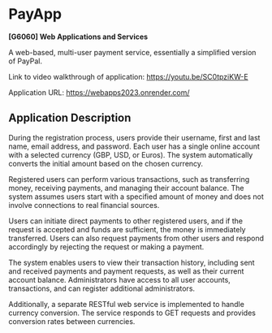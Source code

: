 # PayApp

**[G6060] Web Applications and Services**

A web-based, multi-user payment service, essentially a simplified version of PayPal. 

Link to video walkthrough of application: https://youtu.be/SC0tpziKW-E 

Application URL: https://webapps2023.onrender.com/

## Application Description
During the registration process, users provide their username, first and last name, email address, and password. Each user has a single online account with a selected currency (GBP, USD, or Euros). The system automatically converts the initial amount based on the chosen currency.

Registered users can perform various transactions, such as transferring money, receiving payments, and managing their account balance. The system assumes users start with a specified amount of money and does not involve connections to real financial sources.

Users can initiate direct payments to other registered users, and if the request is accepted and funds are sufficient, the money is immediately transferred. Users can also request payments from other users and respond accordingly by rejecting the request or making a payment.

The system enables users to view their transaction history, including sent and received payments and payment requests, as well as their current account balance. Administrators have access to all user accounts, transactions, and can register additional administrators.

Additionally, a separate RESTful web service is implemented to handle currency conversion. The service responds to GET requests and provides conversion rates between currencies.
